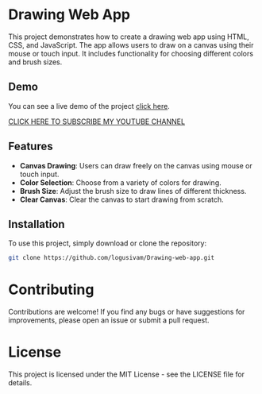 # Drawing Web App

This project demonstrates how to create a drawing web app using HTML, CSS, and JavaScript. The app allows users to draw on a canvas using their mouse or touch input. It includes functionality for choosing different colors and brush sizes.

## Demo

You can see a live demo of the project [click here](https://logusivam.github.io/Drawing-web-app/).

[CLICK HERE TO SUBSCRIBE MY YOUTUBE CHANNEL](https://www.youtube.com/@Logusivamacademy26)

## Features

- **Canvas Drawing**: Users can draw freely on the canvas using mouse or touch input.
- **Color Selection**: Choose from a variety of colors for drawing.
- **Brush Size**: Adjust the brush size to draw lines of different thickness.
- **Clear Canvas**: Clear the canvas to start drawing from scratch.

## Installation

To use this project, simply download or clone the repository:

```bash
git clone https://github.com/logusivam/Drawing-web-app.git
```

# Contributing
Contributions are welcome! If you find any bugs or have suggestions for improvements, please open an issue or submit a pull request.

# License
This project is licensed under the MIT License - see the LICENSE file for details.


